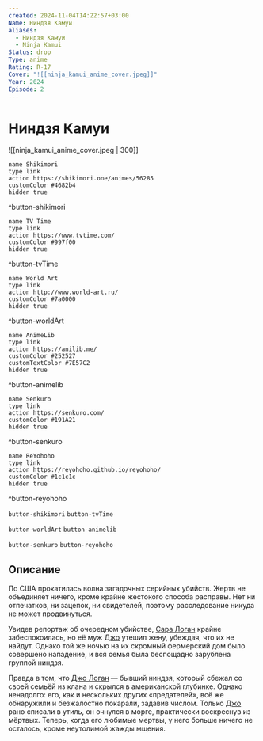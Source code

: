 ```yaml
---
created: 2024-11-04T14:22:57+03:00
Name: Ниндзя Камуи
aliases:
  - Ниндзя Камуи
  - Ninja Kamui
Status: drop
Type: anime
Rating: R-17
Cover: "![[ninja_kamui_anime_cover.jpeg]]"
Year: 2024
Episode: 2
---
```


# Ниндзя Камуи

![[ninja_kamui_anime_cover.jpeg | 300]]

```button
name Shikimori
type link
action https://shikimori.one/animes/56285
customColor #4682b4
hidden true
```
^button-shikimori

```button
name TV Time
type link
action https://www.tvtime.com/
customColor #997f00
hidden true
```
^button-tvTime

```button
name World Art
type link
action http://www.world-art.ru/
customColor #7a0000
hidden true
```
^button-worldArt

```button
name AnimeLib
type link
action https://anilib.me/
customColor #252527
customTextColor #7E57C2
hidden true
```
^button-animelib

```button
name Senkuro
type link
action https://senkuro.com/
customColor #191A21
hidden true
```
^button-senkuro

```button
name ReYohoho
type link
action https://reyohoho.github.io/reyohoho/
customColor #1c1c1c
hidden true
```
^button-reyohoho

`button-shikimori` `button-tvTime`

`button-worldArt` `button-animelib`

`button-senkuro` `button-reyohoho`

## Описание

По США прокатилась волна загадочных серийных убийств. Жертв не объединяет ничего, кроме крайне жестокого способа расправы. Нет ни отпечатков, ни зацепок, ни свидетелей, поэтому расследование никуда не может продвинуться.

Увидев репортаж об очередном убийстве, [Сара Логан](https://shikimori.one/characters/200779-sara-logan) крайне забеспокоилась, но её муж [Джо](https://shikimori.one/characters/243018-joe-logan) утешил жену, убеждая, что их не найдут. Однако той же ночью на их скромный фермерский дом было совершено нападение, и вся семья была беспощадно зарублена группой ниндзя.

Правда в том, что [Джо Логан](https://shikimori.one/characters/243018-joe-logan) — бывший ниндзя, который сбежал со своей семьёй из клана и скрылся в американской глубинке. Однако ненадолго: его, как и нескольких других «предателей», всё же обнаружили и безжалостно покарали, задавив числом. Только [Джо](https://shikimori.one/characters/243018-joe-logan) рано списали в утиль, он очнулся в морге, практически воскреснув из мёртвых. Теперь, когда его любимые мертвы, у него больше ничего не осталось, кроме неутолимой жажды мщения.
